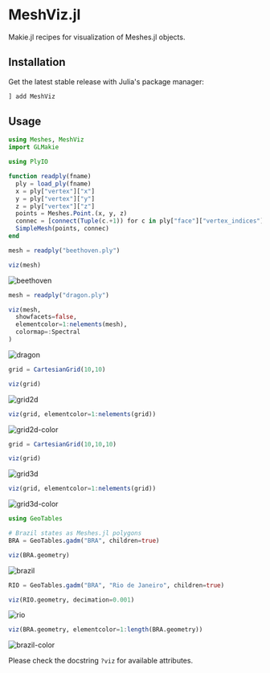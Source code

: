 # MeshViz.jl

Makie.jl recipes for visualization of Meshes.jl objects.

## Installation

Get the latest stable release with Julia's package manager:

```julia
] add MeshViz
```

## Usage

```julia
using Meshes, MeshViz
import GLMakie

using PlyIO

function readply(fname)
  ply = load_ply(fname)
  x = ply["vertex"]["x"]
  y = ply["vertex"]["y"]
  z = ply["vertex"]["z"]
  points = Meshes.Point.(x, y, z)
  connec = [connect(Tuple(c.+1)) for c in ply["face"]["vertex_indices"]]
  SimpleMesh(points, connec)
end

mesh = readply("beethoven.ply")

viz(mesh)
```
![beethoven](figs/beethoven.png)

```julia
mesh = readply("dragon.ply")

viz(mesh,
  showfacets=false,
  elementcolor=1:nelements(mesh),
  colormap=:Spectral
)
```
![dragon](figs/dragon.png)

```julia
grid = CartesianGrid(10,10)

viz(grid)
```
![grid2d](figs/grid2d.png)

```julia
viz(grid, elementcolor=1:nelements(grid))
```
![grid2d-color](figs/grid2d-color.png)

```julia
grid = CartesianGrid(10,10,10)

viz(grid)
```
![grid3d](figs/grid3d.png)

```julia
viz(grid, elementcolor=1:nelements(grid))
```
![grid3d-color](figs/grid3d-color.png)

```julia
using GeoTables

# Brazil states as Meshes.jl polygons
BRA = GeoTables.gadm("BRA", children=true)

viz(BRA.geometry)
```
![brazil](figs/brazil.png)

```julia
RIO = GeoTables.gadm("BRA", "Rio de Janeiro", children=true)

viz(RIO.geometry, decimation=0.001)
```
![rio](figs/rio.png)

```julia
viz(BRA.geometry, elementcolor=1:length(BRA.geometry))
```
![brazil-color](figs/brazil-color.png)

Please check the docstring `?viz` for available attributes.
